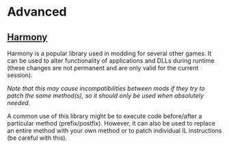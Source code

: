 # Advanced

## [Harmony](https://github.com/pardeike/Harmony)

Harmony is a popular library used in modding for several other games. It can be used to alter functionality of applications and DLLs during runtime \(these changes are not permanent and are only valid for the current session\).

_Note that this may cause incompatibilities between mods if they try to patch the same method\(s\), so it should only be used when absolutely needed._

A common use of this library might be to execute code before/after a particular method \(prefix/postfix\). However, it can also be used to replace an entire method with your own method or to patch individual IL instructions \(be careful with this\).

